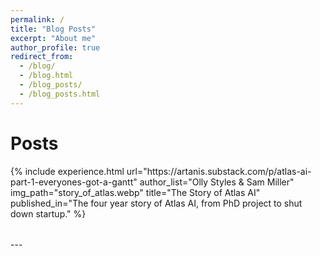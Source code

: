 ```yaml
---
permalink: /
title: "Blog Posts"
excerpt: "About me"
author_profile: true
redirect_from:
  - /blog/
  - /blog.html
  - /blog_posts/
  - /blog_posts.html
---
```


Posts
======
<table style="border: none">  
	{%  include experience.html
		url="https://artanis.substack.com/p/atlas-ai-part-1-everyones-got-a-gantt"
        author_list="Olly Styles & Sam Miller"
		img_path="story_of_atlas.webp"
		title="The Story of Atlas AI"
    published_in="The four year story of Atlas AI, from PhD project to shut down startup."
	%}
</table>
---